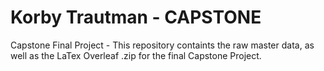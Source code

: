 # Korby Trautman - CAPSTONE
Capstone Final Project - 
This repository containts the raw master data, as well as the LaTex Overleaf .zip for the final Capstone Project. 
